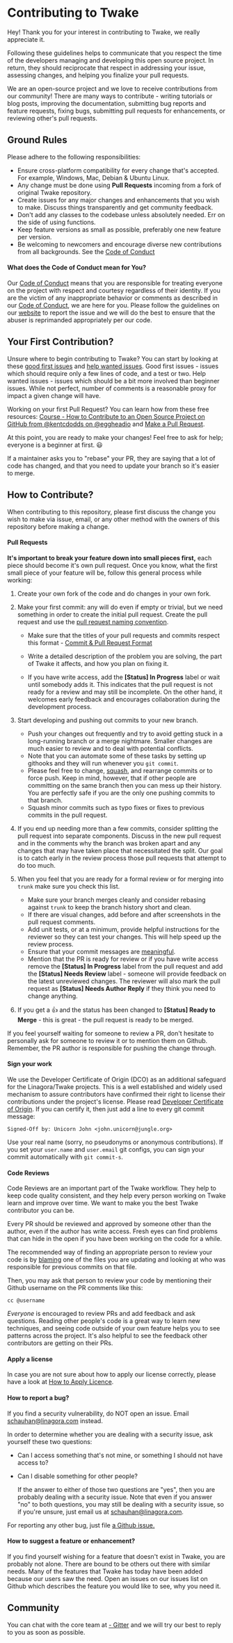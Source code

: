 # Contributing to Twake

Hey! Thank you for your interest in contributing to Twake, we really appreciate it. 

Following these guidelines helps to communicate that you respect the time of the developers managing and developing this open source project. In return, they should reciprocate that respect in addressing your issue, assessing changes, and helping you finalize your pull requests. 

We are an open-source project and we love to receive contributions from our community! There are many ways to contribute - writing tutorials or blog posts, improving the documentation, submitting bug reports and feature requests, fixing bugs, submitting pull requests for enhancements, or reviewing other's pull requests.  



## Ground Rules

Please adhere to the following responsibilities: 

- Ensure cross-platform compatibility for every change that's accepted. For example, Windows, Mac, Debian & Ubuntu Linux. 
- Any change must be done using **Pull Requests** incoming from a fork of original Twake repository. 
- Create issues for any major changes and enhancements that you wish to make. Discuss things transparently and get community feedback. 
- Don't add any classes to the codebase unless absolutely needed. Err on the side of using functions. 
- Keep feature versions as small as possible, preferably one new feature per version. 
- Be welcoming to newcomers and encourage diverse new contributions from all backgrounds. See the [Code of Conduct](https://github.com/linagora/Twake/blob/main/CODE_OF_CONDUCT.md)



#### What does the Code of Conduct mean for You?

Our [Code of Conduct](https://github.com/linagora/Twake/blob/main/CODE_OF_CONDUCT.md) means that you are responsible for treating everyone on the project with respect and courtesy regardless of their identity. If you are the victim of any inappropriate behavior or comments as described in our [Code of Conduct](https://github.com/linagora/Twake/blob/main/CODE_OF_CONDUCT.md), we are here for you. Please follow the guidelines on our [website](https://linagora.com/en/) to report the issue and we will do the best to ensure that the abuser is reprimanded appropriately per our code. 



## Your First Contribution?

Unsure where to begin contributing to Twake? You can start by looking at these [good first issues](https://github.com/linagora/Twake/labels/good%20first%20issue) and [help wanted issues](https://github.com/linagora/Twake/labels/help%20wanted). Good first issues - issues which should require only a few lines of code, and a test or two. Help wanted issues - issues which should be a bit more involved than beginner issues. While not perfect, number of comments is a reasonable proxy for impact a given change will have. 

Working on your first Pull Request? You can learn how from these free resources: [Course - How to Contribute to an Open Source Project on GitHub from @kentcdodds on @eggheadio](https://app.egghead.io/playlists/how-to-contribute-to-an-open-source-project-on-github) and [Make a Pull Request](https://makeapullrequest.com/). 

At this point, you are ready to make your changes! Feel free to ask for help; everyone is a beginner at first. 😃

If a maintainer asks you to "rebase" your PR, they are saying that a lot of code has changed, and that you need to update your branch so it's easier to merge.  



## How to Contribute?

When contributing to this repository, please first discuss the change you wish to make via issue, email, or any other method with the owners of this repository before making a change. 

#### Pull Requests

**It's important to break your feature down into small pieces first,** each piece should become it's own pull request. Once you know, what the first small piece of your feature will be, follow this general process while working: 

1. Create your own fork of the code and do changes in your own fork.

2. Make your first commit: any will do even if empty or trivial, but we need something in order to create the initial pull request. Create the pull request and use the [pull request naming convention](https://github.com/linagora/Twake/blob/main/Contribute/Commit%20%26%20Pull%20Request%20Title%20Format.md).

   - Make sure that the titles of your pull requests and commits respect this format - [Commit & Pull Request Format](https://github.com/linagora/Twake/blob/main/Contribute/Commit%20%26%20Pull%20Request%20Title%20Format.md)

   - Write a detailed description of the problem you are solving, the part of Twake it affects, and how you plan on fixing it. 
   - If you have write access, add the **[Status] In Progress** label or wait until somebody adds it. This indicates that the pull request is not ready for a review and may still be incomplete. On the other hand, it welcomes early feedback and encourages collaboration during the development process.

3. Start developing and pushing out commits to your new branch. 

   - Push your changes out frequently and try to avoid getting stuck in a long-running branch or a merge nightmare. Smaller changes are much easier to review and to deal with potential conflicts. 
   - Note that you can automate some of these tasks by setting up githooks and they will run whenever you `git commit`. 
   - Please feel free to change, [squash](http://gitready.com/advanced/2009/02/10/squashing-commits-with-rebase.html), and rearrange commits or to force push. Keep in mind, however, that if other people are committing on the same branch then you can mess up their history. You are perfectly safe if you are the only one pushing commits to that branch. 
   - Squash minor commits such as typo fixes or fixes to previous commits in the pull request. 

4. If you end up needing more than a few commits, consider splitting the pull request into separate components. Discuss in the new pull request and in the comments why the branch was broken apart and any changes that may have taken place that necessitated the split. Our goal is to catch early in the review process those pull requests that attempt to do too much. 

5. When you feel that you are ready for a formal review or for merging into `trunk` make sure you check this list. 

   - Make sure your branch merges cleanly and consider rebasing against `trunk` to keep the branch history short and clean. 
   - If there are visual changes, add before and after screenshots in the pull request comments. 
   - Add unit tests, or at a minimum, provide helpful instructions for the reviewer so they can test your changes. This will help speed up the review process. 
   - Ensure that your commit messages are [meaningful](https://thoughtbot.com/blog/5-useful-tips-for-a-better-commit-message). 
   - Mention that the PR is ready for review or if you have write access remove the **[Status] In Progress** label from the pull request and add the **[Status] Needs Review** label - someone will provide feedback on the latest unreviewed changes. The reviewer will also mark the pull request as **[Status] Needs Author Reply** if they think you need to change anything. 

6. If you get a :thumbsup: and the status has been changed to **[Status] Ready to Merge** - this is great - the pull request is ready to be merged. 

If you feel yourself waiting for someone to review a PR, don't hesitate to personally ask for someone to review it or to mention them on Github. Remember, the PR author is responsible for pushing the change through. 



#### Sign your work

We use the Developer Certificate of Origin (DCO) as an additional safeguard for the Linagora/Twake projects. This is a well established and widely used mechanism to assure contributors have confirmed their right to license their contributions under the project's license. Please read [Developer Certificate of Origin](https://github.com/linagora/Twake/blob/main/Contribute/Linagora%20Developer's%20Certificate%20of%20Origin.md). If you can certify it, then just add a line to every git commit message: 

`Signed-Off by: Unicorn John <john.unicorn@jungle.org>`

Use your real name (sorry, no pseudonyms or anonymous contributions). If you set your `user.name` and `user.email` git configs, you can sign your commit automatically with `git commit-s`. 



#### Code Reviews

Code Reviews are an important part of the Twake workflow. They help to keep code quality consistent, and they help every person working on Twake learn and improve over time. We want to make you the best Twake contributor you can be. 

Every PR should be reviewed and approved by someone other than the author, even if the author has write access. Fresh eyes can find problems that can hide in the open if you have been working on the code for a while. 

The recommended way of finding an appropriate person to review your code is by [blaming](https://docs.github.com/en/github/managing-files-in-a-repository/tracking-changes-in-a-file) one of the files you are updating and looking at who was responsible for previous commits on that file. 

Then, you may ask that person to review your code by mentioning their Github username on the PR comments like this: 

`cc @username`

*Everyone* is encouraged to review PRs and add feedback and ask questions. Reading other people's code is a great way to learn new techniques, and seeing code outside of your own feature helps you to see patterns across the project. It's also helpful to see the feedback other contributors are getting on their PRs. 



#### Apply a license

In case you are not sure about how to apply our license correctly, please have a look at [How to Apply Licence](https://github.com/linagora/Twake/blob/main/Contribute/HowtoApplyOurLicense.md). 



#### How to report a bug? 

If you find a security vulnerability, do NOT open an issue. Email schauhan@linagora.com instead. 

In order to determine whether you are dealing with a security issue, ask yourself these two questions: 

- Can I access something that's not mine, or something I should not have access to?

- Can I disable something for other people? 

  If the answer to either of those two questions are "yes", then you are probably dealing with a security issue. Note that even if you answer "no" to both questions, you may still be dealing with a security issue, so if you're unsure, just email us at schauhan@linagora.com. 

For reporting any other bug, just file [a Github issue.](https://github.com/linagora/Twake/issues/new/choose)



#### How to suggest a feature or enhancement? 

If you find yourself wishing for a feature that doesn't exist in Twake, you are probably not alone. There are bound to be others out there with similar needs. Many of the features that Twake has today have been added because our users saw the need. Open an issues on our issues list on Github which describes the feature you would like to see, why you need it. 



## Community

You can chat with the core team at [- Gitter](https://gitter.im/linagora/Twake) and we will try our best to reply to you as soon as possible.
